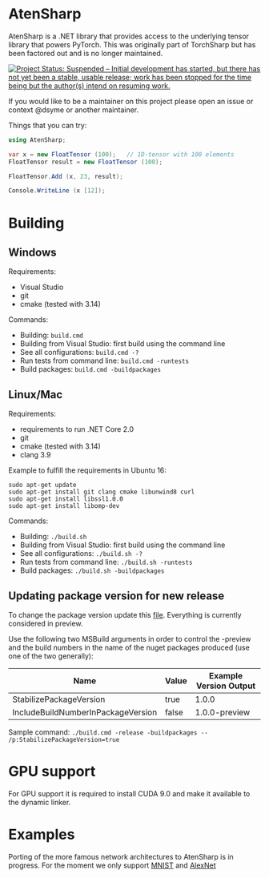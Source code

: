 
AtenSharp
==========

AtenSharp is a .NET library that provides access to the underlying tensor library that powers
PyTorch.   This was originally part of TorchSharp but has been factored out and is no longer maintained.

[![Project Status: Suspended – Initial development has started, but there has not yet been a stable, usable release; work has been stopped for the time being but the author(s) intend on resuming work.](https://www.repostatus.org/badges/latest/suspended.svg)](https://www.repostatus.org/#suspended)

If you would like to be a maintainer on this project please open an issue or context @dsyme or another maintainer.

Things that you can try:

```csharp
using AtenSharp;

var x = new FloatTensor (100);   // 1D-tensor with 100 elements
FloatTensor result = new FloatTensor (100);

FloatTensor.Add (x, 23, result);

Console.WriteLine (x [12]);
```

Building
============


Windows
-----------------------------

Requirements:
- Visual Studio
- git
- cmake (tested with 3.14)

Commands:
- Building: `build.cmd`
- Building from Visual Studio: first build using the command line
- See all configurations: `build.cmd -?`
- Run tests from command line: `build.cmd -runtests`
- Build packages: `build.cmd -buildpackages`


Linux/Mac
-----------------------------
Requirements:
- requirements to run .NET Core 2.0
- git
- cmake (tested with 3.14)
- clang 3.9

Example to fulfill the requirements in Ubuntu 16:
```
sudo apt-get update
sudo apt-get install git clang cmake libunwind8 curl
sudo apt-get install libssl1.0.0
sudo apt-get install libomp-dev
```

Commands:
- Building: `./build.sh`
- Building from Visual Studio: first build using the command line
- See all configurations: `./build.sh -?`
- Run tests from command line: `./build.sh -runtests`
- Build packages: `./build.sh -buildpackages`

Updating package version for new release
-----------------------------
To change the package version update this [file](https://github.com/xamarin/AtenSharp/blob/master/build/BranchInfo.props).
Everything is currently considered in preview.

Use the following two MSBuild arguments in order to control the -preview and the build numbers in the name of the nuget packages produced (use one of the two generally):

|Name | Value| Example Version Output|
|---|---|---|
|StabilizePackageVersion |  true  | 1.0.0|
|IncludeBuildNumberInPackageVersion | false | 1.0.0-preview|

Sample command: `./build.cmd -release -buildpackages -- /p:StabilizePackageVersion=true`

GPU support
============
For GPU support it is required to install CUDA 9.0 and make it available to the dynamic linker.

Examples
===========
Porting of the more famous network architectures to AtenSharp is in progress. For the moment we only support [MNIST](https://github.com/xamarin/AtenSharp/blob/master/src/Examples/MNIST.cs) and [AlexNet](https://github.com/xamarin/AtenSharp/blob/master/src/Examples/AlexNet.cs)
